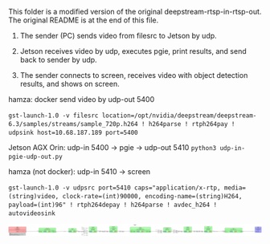 This folder is a modified version of the original deepstream-rtsp-in-rtsp-out. The original README is at the end of this file.

1. The sender (PC) sends video from filesrc to Jetson by udp.

2. Jetson receives video by udp, executes pgie, print results, and send back to sender by udp. 

3. The sender connects to screen, receives video with object detection results, and shows on screen.


hamza: docker send video by udp-out 5400

``
gst-launch-1.0 -v filesrc location=/opt/nvidia/deepstream/deepstream-6.3/samples/streams/sample_720p.h264 ! h264parse ! rtph264pay ! udpsink host=10.68.187.189 port=5400
``

Jetson AGX Orin: udp-in 5400 -> pgie -> udp-out 5410
``
python3 udp-in-pgie-udp-out.py
``

hamza (not docker): udp-in 5410 -> screen 

``
gst-launch-1.0 -v udpsrc port=5410 caps="application/x-rtp, media=(string)video, clock-rate=(int)90000, encoding-name=(string)H264, payload=(int)96" ! rtph264depay ! h264parse ! avdec_h264 ! autovideosink
``



![pipeline](https://github.com/liuhao-97/deepstream_python_apps/blob/nvaie-3.0/apps/udp-in-pgie-udp-out/pipeline.png)

